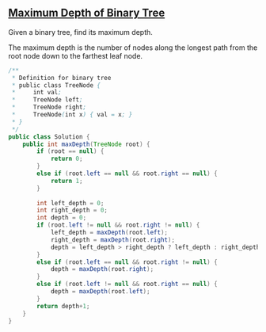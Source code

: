 ## [Maximum Depth of Binary Tree](http://oj.leetcode.com/problems/maximum-depth-of-binary-tree/)

Given a binary tree, find its maximum depth.

The maximum depth is the number of nodes along the longest path from the root node down to the farthest leaf node.

``` java
/**
 * Definition for binary tree
 * public class TreeNode {
 *     int val;
 *     TreeNode left;
 *     TreeNode right;
 *     TreeNode(int x) { val = x; }
 * }
 */
public class Solution {
    public int maxDepth(TreeNode root) {
        if (root == null) {
            return 0;
        }
        else if (root.left == null && root.right == null) {
            return 1;
        }
        
        int left_depth = 0;
        int right_depth = 0;
        int depth = 0;
        if (root.left != null && root.right != null) {
            left_depth = maxDepth(root.left);
            right_depth = maxDepth(root.right);
            depth = left_depth > right_depth ? left_depth : right_depth;
        }
        else if (root.left == null && root.right != null) {
            depth = maxDepth(root.right);
        }
        else if (root.left != null && root.right == null) {
            depth = maxDepth(root.left);
        }
        return depth+1;
    }
}
```